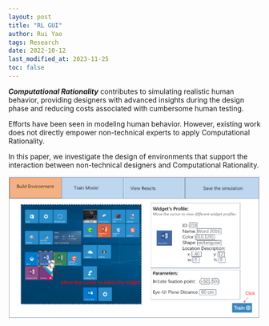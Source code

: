 ```yaml
---
layout: post
title: "RL GUI"
author: Rui Yao
tags: Research
date: 2022-10-12
last_modified_at: 2023-11-25
toc: false
---
```

***Computational Rationality*** contributes to simulating realistic human behavior, providing designers with advanced insights during the design phase and reducing costs associated with cumbersome human testing.

Efforts have been seen in modeling human behavior. However, existing work does not directly empower non-technical experts to apply Computational Rationality. 

In this paper, we investigate the design of environments that support the interaction between non-technical designers and Computational Rationality.


![placeholder](https://github.com/ruiryao/ruiryao.github.io/blob/master/_posts/media/RLPrototye.png?raw=true "Medium example image")
